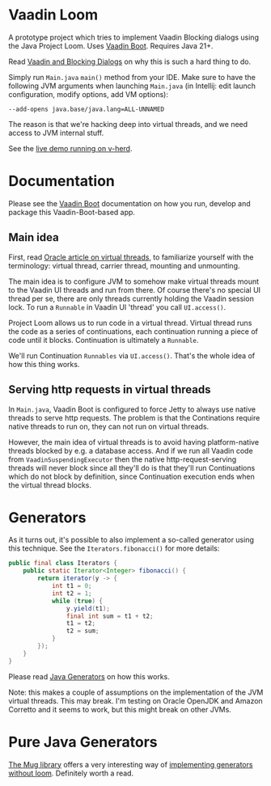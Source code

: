 # Vaadin Loom

A prototype project which tries to implement Vaadin Blocking dialogs using the Java Project Loom.
Uses [Vaadin Boot](https://github.com/mvysny/vaadin-boot). Requires Java 21+.

Read [Vaadin and Blocking Dialogs](https://mvysny.github.io/vaadin-blocking-dialogs/) on why this
is such a hard thing to do.

Simply run `Main.java` `main()` method from your IDE. Make sure to have the following JVM
arguments when launching `Main.java` (in Intellij: edit launch configuration, modify options, add VM options):

```
--add-opens java.base/java.lang=ALL-UNNAMED
```

The reason is that we're hacking deep into virtual threads, and we need access to JVM internal stuff.

See the [live demo running on v-herd](https://v-herd.eu/vaadin-loom/).

# Documentation

Please see the [Vaadin Boot](https://github.com/mvysny/vaadin-boot#preparing-environment) documentation
on how you run, develop and package this Vaadin-Boot-based app.

## Main idea

First, read [Oracle article on virtual threads](https://blogs.oracle.com/javamagazine/post/java-loom-virtual-threads-platform-threads),
to familiarize yourself with the terminology: virtual thread, carrier thread, mounting and unmounting.

The main idea is to configure JVM to somehow make virtual threads mount to the Vaadin UI threads and run from
there. Of course there's no special UI thread per se, there are only threads currently holding the Vaadin session lock.
To run a `Runnable` in Vaadin UI 'thread' you call `UI.access()`.

Project Loom allows us to run code in a virtual thread. Virtual thread runs the code as a series
of continuations, each continuation running a piece of code until it blocks. Continuation is ultimately a `Runnable`.

We'll run Continuation `Runnables` via `UI.access()`. That's the whole idea of how this thing works.

## Serving http requests in virtual threads

In `Main.java`, Vaadin Boot is configured to force Jetty to always use native threads to serve http requests.
The problem is that the Continations require native threads to run on, they can not run on virtual threads.

However, the main idea of virtual threads is to avoid having platform-native threads blocked by e.g. a database access.
And if we run all Vaadin code from `VaadinSuspendingExecutor` then the native http-request-serving threads will never block
since all they'll do is that they'll run Continuations which do not block by definition, since
Continuation execution ends when the virtual thread blocks.

# Generators

As it turns out, it's possible to also implement a so-called generator using this technique.
See the `Iterators.fibonacci()` for more details:

```java
public final class Iterators {
    public static Iterator<Integer> fibonacci() {
        return iterator(y -> {
            int t1 = 0;
            int t2 = 1;
            while (true) {
                y.yield(t1);
                final int sum = t1 + t2;
                t1 = t2;
                t2 = sum;
            }
        });
    }
}
```

Please read [Java Generators](https://mvysny.github.io/java-generators/) on how this works.

Note: this makes a couple of assumptions on the implementation of the JVM virtual threads.
This may break. I'm testing on Oracle OpenJDK and Amazon Corretto and it seems to work,
but this might break on other JVMs.

# Pure Java Generators

[The Mug library](https://github.com/google/mug) offers a very interesting way of [implementing generators without loom](https://github.com/google/mug/wiki/Iteration-Explained).
Definitely worth a read.
